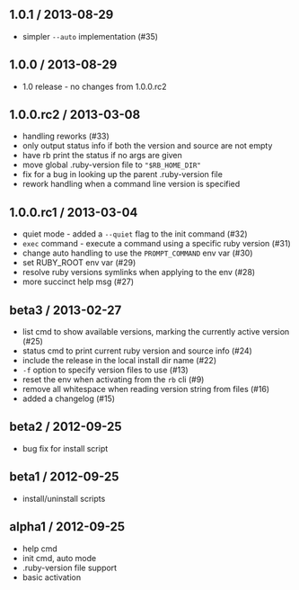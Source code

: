 ## 1.0.1 / 2013-08-29

* simpler `--auto` implementation (#35)

## 1.0.0 / 2013-08-29

* 1.0 release - no changes from 1.0.0.rc2

## 1.0.0.rc2 / 2013-03-08

* handling reworks (#33)
 * only output status info if both the version and source are not empty
 * have rb print the status if no args are given
 * move global .ruby-version file to `"$RB_HOME_DIR"`
 * fix for a bug in looking up the parent .ruby-version file
 * rework handling when a command line version is specified

## 1.0.0.rc1 / 2013-03-04

* quiet mode - added a `--quiet` flag to the init command (#32)
* `exec` command - execute a command using a specific ruby version (#31)
* change auto handling to use the `PROMPT_COMMAND` env var (#30)
* set RUBY_ROOT env var (#29)
* resolve ruby versions symlinks when applying to the env (#28)
* more succinct help msg (#27)

## beta3 / 2013-02-27

* list cmd to show available versions, marking the currently active version (#25)
* status cmd to print current ruby version and source info (#24)
* include the release in the local install dir name (#22)
* `-f` option to specify version files to use (#13)
* reset the env when activating from the `rb` cli (#9)
* remove all whitespace when reading version string from files (#16)
* added a changelog (#15)

## beta2 / 2012-09-25

* bug fix for install script

## beta1 / 2012-09-25

* install/uninstall scripts

## alpha1 / 2012-09-25

* help cmd
* init cmd, auto mode
* .ruby-version file support
* basic activation
